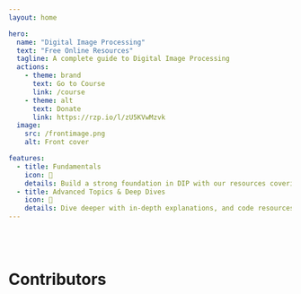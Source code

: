 ```yaml
---
layout: home

hero:
  name: "Digital Image Processing"
  text: "Free Online Resources"
  tagline: A complete guide to Digital Image Processing
  actions:
    - theme: brand
      text: Go to Course
      link: /course
    - theme: alt
      text: Donate
      link: https://rzp.io/l/zU5KVwMzvk
  image:
    src: /frontimage.png
    alt: Front cover

features:
  - title: Fundamentals
    icon: 🌄
    details: Build a strong foundation in DIP with our resources covering core concepts, image representation, and basic algorithms.
  - title: Advanced Topics & Deep Dives
    icon: 🔬
    details: Dive deeper with in-depth explanations, and code resources on advanced image processing topics.
---
```


<script setup>
import { VPTeamMembers } from 'vitepress/theme'

const members = [
  {
    avatar: 'https://github.com/KeerthX.png',
    name: 'Prakeerth J M',
    title: '-',
    links: [
      { icon: 'github', link: 'https://github.com/KeerthX' },
      { icon: 'twitter', link: 'https://twitter.com/keerth03' }
    ]
  },
  {
    avatar: 'https://github.com/devendrn.png',
    name: 'Devendran S S',
    title: '-',
    links: [
      { icon: 'github', link: 'https://github.com/devendrn' }
    ]
  }
]
</script>

<br>
<br>

# Contributors

<VPTeamMembers size="small" :members="members" />

<style>
.VPHero .VPImage {
    transform: translateX(-50%) translateY(-50%) scale(1.5);
}
</style>
